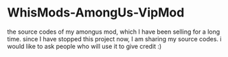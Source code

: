 # WhisMods-AmongUs-VipMod
 the source codes of my amongus mod, which I have been selling for a long time. since I have stopped this project now, I am sharing my source codes. i would like to ask people who will use it to give credit :)
